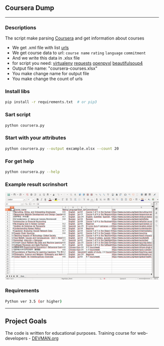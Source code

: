## Coursera Dump

---

### Descriptions
The script make parsing [Coursera](https://www.coursera.org) and get information about courses

+ We get .xml file with list [urls](https://www.coursera.org/sitemap~www~courses.xml)
+ We get course data to url:
    `course name`
    `rating`
    `language`
    `commitment`
+ And we write this data in .xlsx file
+ for script you need:
    [virtualenv](http://docs.python-guide.org/en/latest/dev/virtualenvs/)
    [requests](http://docs.python-requests.org/en/latest/)
    [openpyxl](https://pypi.org/project/openpyxl/)
    [beautifulsoup4](https://pypi.org/project/beautifulsoup4/)
+ Output file name: "coursera-courses.xlsx"
+ You make change name for output file
+ You make change the count of urls


### Install libs

```bash
pip install -r requirements.txt  # or pip3 
```

### Sart script
```bash
python coursera.py

```
### Start with your attributes
```bash
python coursera.py --output excample.xlsx --count 20
```

### For get help
```bash
python coursera.py --help
```

### Example result scrinshort
![xlsx-png-file](https://github.com/nergilz/json_data_bars/raw/master/coursera-xlsx.png "this result file with courses datas")


### Requirements

```bash
Python ver 3.5 (or higher)
```

---
## Project Goals

The code is written for educational purposes. Training course for web-developers - [DEVMAN.org](https://devman.org)
